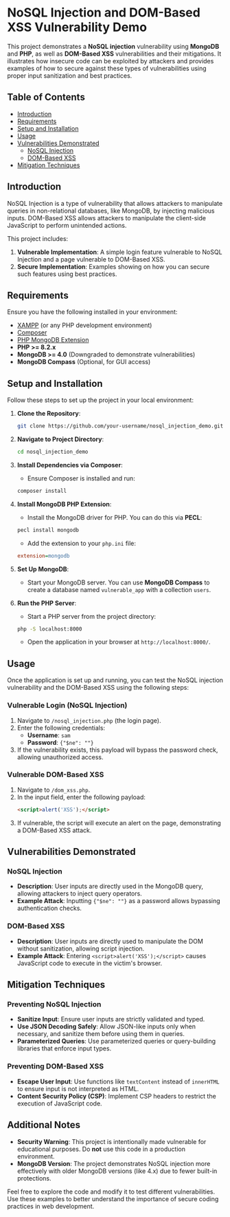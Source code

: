 
# NoSQL Injection and DOM-Based XSS Vulnerability Demo

This project demonstrates a **NoSQL injection** vulnerability using **MongoDB** and **PHP**, as well as **DOM-Based XSS** vulnerabilities and their mitigations. It illustrates how insecure code can be exploited by attackers and provides examples of how to secure against these types of vulnerabilities using proper input sanitization and best practices.

## Table of Contents

- [Introduction](#introduction)
- [Requirements](#requirements)
- [Setup and Installation](#setup-and-installation)
- [Usage](#usage)
- [Vulnerabilities Demonstrated](#vulnerabilities-demonstrated)
  - [NoSQL Injection](#nosql-injection)
  - [DOM-Based XSS](#dom-based-xss)
- [Mitigation Techniques](#mitigation-techniques)

## Introduction

NoSQL Injection is a type of vulnerability that allows attackers to manipulate queries in non-relational databases, like MongoDB, by injecting malicious inputs. DOM-Based XSS allows attackers to manipulate the client-side JavaScript to perform unintended actions.

This project includes:
1. **Vulnerable Implementation**: A simple login feature vulnerable to NoSQL Injection and a page vulnerable to DOM-Based XSS.
2. **Secure Implementation**: Examples showing on how you can secure such features using best practices.

## Requirements

Ensure you have the following installed in your environment:

- [XAMPP](https://www.apachefriends.org/index.html) (or any PHP development environment)
- [Composer](https://getcomposer.org/)
- [PHP MongoDB Extension](https://pecl.php.net/package/mongodb)
- **PHP >= 8.2.x**
- **MongoDB >= 4.0** (Downgraded to demonstrate vulnerabilities)
- **MongoDB Compass** (Optional, for GUI access)

## Setup and Installation

Follow these steps to set up the project in your local environment:

1. **Clone the Repository**:
   ```bash
   git clone https://github.com/your-username/nosql_injection_demo.git
   ```

2. **Navigate to Project Directory**:
   ```bash
   cd nosql_injection_demo
   ```

3. **Install Dependencies via Composer**:
   - Ensure Composer is installed and run:
   ```bash
   composer install
   ```

4. **Install MongoDB PHP Extension**:
   - Install the MongoDB driver for PHP. You can do this via **PECL**:
   ```bash
   pecl install mongodb
   ```
   - Add the extension to your `php.ini` file:
   ```ini
   extension=mongodb
   ```

5. **Set Up MongoDB**:
   - Start your MongoDB server. You can use **MongoDB Compass** to create a database named `vulnerable_app` with a collection `users`.

6. **Run the PHP Server**:
   - Start a PHP server from the project directory:
   ```bash
   php -S localhost:8000
   ```
   - Open the application in your browser at `http://localhost:8000/`.

## Usage

Once the application is set up and running, you can test the NoSQL injection vulnerability and the DOM-Based XSS using the following steps:

### Vulnerable Login (NoSQL Injection)

1. Navigate to `/nosql_injection.php` (the login page).
2. Enter the following credentials:
   - **Username**: `sam`
   - **Password**: `{"$ne": ""}`
3. If the vulnerability exists, this payload will bypass the password check, allowing unauthorized access.

### Vulnerable DOM-Based XSS

1. Navigate to `/dom_xss.php`.
2. In the input field, enter the following payload:
   ```html
   <script>alert('XSS');</script>
   ```
3. If vulnerable, the script will execute an alert on the page, demonstrating a DOM-Based XSS attack.

## Vulnerabilities Demonstrated

### NoSQL Injection

- **Description**: User inputs are directly used in the MongoDB query, allowing attackers to inject query operators.
- **Example Attack**: Inputting `{"$ne": ""}` as a password allows bypassing authentication checks.

### DOM-Based XSS

- **Description**: User inputs are directly used to manipulate the DOM without sanitization, allowing script injection.
- **Example Attack**: Entering `<script>alert('XSS');</script>` causes JavaScript code to execute in the victim's browser.

## Mitigation Techniques

### Preventing NoSQL Injection

- **Sanitize Input**: Ensure user inputs are strictly validated and typed.
- **Use JSON Decoding Safely**: Allow JSON-like inputs only when necessary, and sanitize them before using them in queries.
- **Parameterized Queries**: Use parameterized queries or query-building libraries that enforce input types.

### Preventing DOM-Based XSS

- **Escape User Input**: Use functions like `textContent` instead of `innerHTML` to ensure input is not interpreted as HTML.
- **Content Security Policy (CSP)**: Implement CSP headers to restrict the execution of JavaScript code.

## Additional Notes

- **Security Warning**: This project is intentionally made vulnerable for educational purposes. Do **not** use this code in a production environment.
- **MongoDB Version**: The project demonstrates NoSQL injection more effectively with older MongoDB versions (like 4.x) due to fewer built-in protections.

Feel free to explore the code and modify it to test different vulnerabilities. Use these examples to better understand the importance of secure coding practices in web development.
